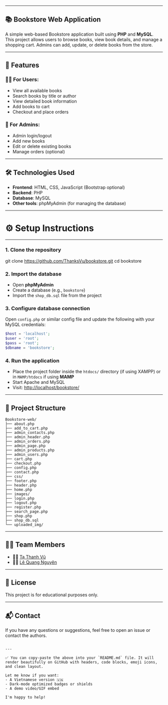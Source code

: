

---

## 📚 Bookstore Web Application

A simple web-based Bookstore application built using **PHP** and **MySQL**. This project allows users to browse books, view book details, and manage a shopping cart. Admins can add, update, or delete books from the store.

---

## 🚀 Features

### 🧑‍💻 For Users:

- View all available books  
- Search books by title or author  
- View detailed book information  
- Add books to cart  
- Checkout and place orders  

### 🔐 For Admins:

- Admin login/logout  
- Add new books  
- Edit or delete existing books  
- Manage orders (optional)  

---

## 🛠️ Technologies Used

- **Frontend**: HTML, CSS, JavaScript (Bootstrap optional)  
- **Backend**: PHP  
- **Database**: MySQL  
- **Other tools**: phpMyAdmin (for managing the database)  

---

# ⚙️ Setup Instructions

---
### 1. Clone the repository


git clone https://github.com/ThanksVu/bookstore.git
cd bookstore

### 2. Import the database

* Open **phpMyAdmin**
* Create a database (e.g., `bookstore`)
* Import the `shop_db.sql` file from the project

### 3. Configure database connection

Open `config.php` or similar config file and update the following with your MySQL credentials:

```php
$host = 'localhost';
$user = 'root';
$pass = 'root';
$dbname = 'bookstore';
```

### 4. Run the application

* Place the project folder inside the `htdocs/` directory (if using XAMPP) or in `MAMP/htdocs` if using **MAMP**
* Start Apache and MySQL
* Visit: [http://localhost/bookstore/](http://localhost/bookstore/)

---

## 📁 Project Structure

```
Bookstore-web/
├── about.php
├── add_to_cart.php
├── admin_contacts.php
├── admin_header.php
├── admin_orders.php
├── admin_page.php
├── admin_products.php
├── admin_users.php
├── cart.php
├── checkout.php
├── config.php
├── contact.php
├── css/
├── footer.php
├── header.php
├── home.php
├── images/
├── login.php
├── logout.php
├── register.php
├── search_page.php
├── shop.php
├── shop_db.sql
└── uploaded_img/
```

---

## 🙋‍♂️ Team Members

* 👨‍💻 [Tạ Thanh Vũ](#ITITIU21352)
* 👨‍💻 [Lê Quang Nguyên](#ITITIU21265)

---

## 📄 License

This project is for educational purposes only.

---

## 📬 Contact

If you have any questions or suggestions, feel free to open an issue or contact the authors.

```

---

✅ You can copy-paste the above into your `README.md` file. It will render beautifully on GitHub with headers, code blocks, emoji icons, and clean layout.

Let me know if you want:
- A Vietnamese version 🇻🇳  
- Dark-mode optimized badges or shields  
- A demo video/GIF embed  

I'm happy to help!
```
